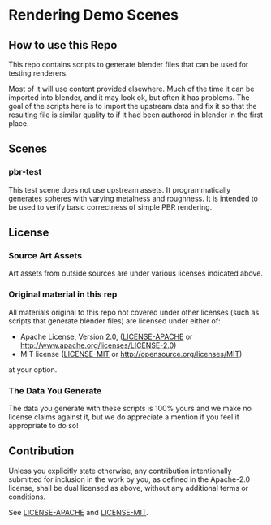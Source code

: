 # Rendering Demo Scenes

## How to use this Repo

This repo contains scripts to generate blender files that can be used for testing renderers.

Most of it will use content provided elsewhere. Much of the time it can be imported into blender,
and it may look ok, but often it has problems. The goal of the scripts here is to import the
upstream data and fix it so that the resulting file is similar quality to if it had been
authored in blender in the first place.

## Scenes

### pbr-test

This test scene does not use upstream assets. It programmatically generates spheres with varying
metalness and roughness. It is intended to be used to verify basic correctness of simple PBR rendering.

## License

### Source Art Assets

Art assets from outside sources are under various licenses indicated above.

### Original material in this rep

All materials original to this repo not covered under other licenses (such as scripts that generate blender files)
are licensed under either of:

* Apache License, Version 2.0, ([LICENSE-APACHE](LICENSE-APACHE) or http://www.apache.org/licenses/LICENSE-2.0)
* MIT license ([LICENSE-MIT](LICENSE-MIT) or http://opensource.org/licenses/MIT)

at your option.

### The Data You Generate

The data you generate with these scripts is 100% yours and we make no license claims against it,
but we do appreciate a mention if you feel it appropriate to do so!

## Contribution

Unless you explicitly state otherwise, any contribution intentionally
submitted for inclusion in the work by you, as defined in the Apache-2.0
license, shall be dual licensed as above, without any additional terms or
conditions.

See [LICENSE-APACHE](LICENSE-APACHE) and [LICENSE-MIT](LICENSE-MIT).
